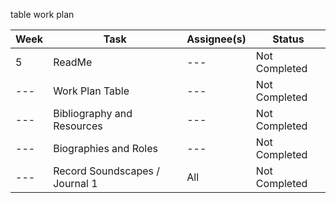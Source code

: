 table work plan 
<!--- Shift + \ creates a "Vertical Line" This is a comment in Markdown -->

|Week|Task|Assignee(s)|Status|
|---|---|---|---|
|5|ReadMe|---|Not Completed|
|---|Work Plan Table|---|Not Completed|
|---|Bibliography and Resources|---|Not Completed|
|---|Biographies and Roles|---|Not Completed|
|---|Record Soundscapes / Journal 1| All|Not Completed|
